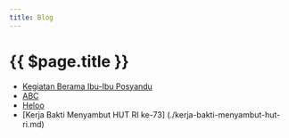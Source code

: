 ```yaml
---
title: Blog
---
```


# {{ $page.title }}

- [Kegiatan Berama Ibu-Ibu Posyandu](./Kegiatan-Berama-Ibu-Ibu-Posyandu.md)
- [ABC](./abc.md)
- [Heloo](./helo.md)
- [Kerja Bakti Menyambut HUT RI ke-73] (./kerja-bakti-menyambut-hut-ri.md)
